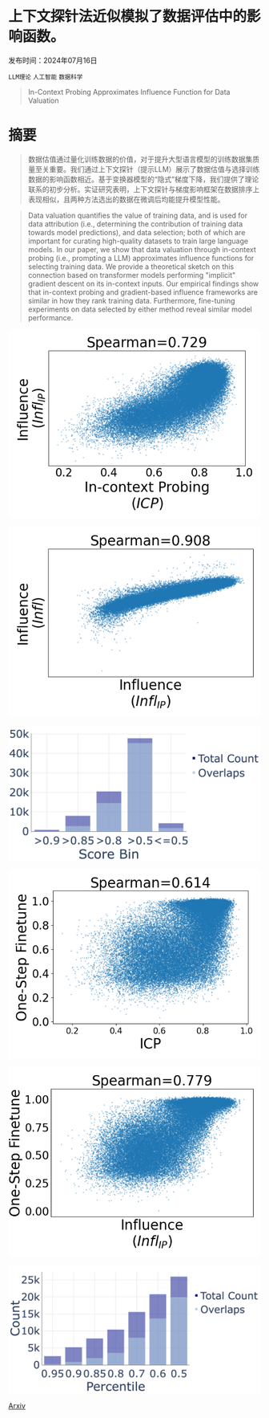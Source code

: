 # 上下文探针法近似模拟了数据评估中的影响函数。

发布时间：2024年07月16日

`LLM理论` `人工智能` `数据科学`

> In-Context Probing Approximates Influence Function for Data Valuation

# 摘要

> 数据估值通过量化训练数据的价值，对于提升大型语言模型的训练数据集质量至关重要。我们通过上下文探针（提示LLM）展示了数据估值与选择训练数据的影响函数相近。基于变换器模型的“隐式”梯度下降，我们提供了理论联系的初步分析。实证研究表明，上下文探针与梯度影响框架在数据排序上表现相似，且两种方法选出的数据在微调后均能提升模型性能。

> Data valuation quantifies the value of training data, and is used for data attribution (i.e., determining the contribution of training data towards model predictions), and data selection; both of which are important for curating high-quality datasets to train large language models. In our paper, we show that data valuation through in-context probing (i.e., prompting a LLM) approximates influence functions for selecting training data. We provide a theoretical sketch on this connection based on transformer models performing "implicit" gradient descent on its in-context inputs. Our empirical findings show that in-context probing and gradient-based influence frameworks are similar in how they rank training data. Furthermore, fine-tuning experiments on data selected by either method reveal similar model performance.

![上下文探针法近似模拟了数据评估中的影响函数。](../../../paper_images/2407.12259/icp_grad_correlation.png)

![上下文探针法近似模拟了数据评估中的影响函数。](../../../paper_images/2407.12259/grad_if_correlation.png)

![上下文探针法近似模拟了数据评估中的影响函数。](../../../paper_images/2407.12259/icp_grad_overlap.png)

![上下文探针法近似模拟了数据评估中的影响函数。](../../../paper_images/2407.12259/icp_ft_correlation.png)

![上下文探针法近似模拟了数据评估中的影响函数。](../../../paper_images/2407.12259/infl_ip_ft_scores.png)

![上下文探针法近似模拟了数据评估中的影响函数。](../../../paper_images/2407.12259/icp_ft_overlaps.png)

[Arxiv](https://arxiv.org/abs/2407.12259)